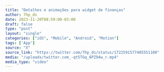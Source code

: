 ```yaml
---
title: "Detalhes e animações para widget de finanças"
author: 7hp_ds
date: 2023-11-20T08:59:00-03:00
draft: false
type: "post"
layout: "single"
categories: ["iOS", "Mobile", "Android", "Motion"]
tags: ['App']
source: "X"
source_link: "https://twitter.com/7hp_ds/status/1722591577405551100"
media: "/uploads/twitter.com_-qt5TGq_6PZ94w_r.mp4"
media_type: "video"
---
```


